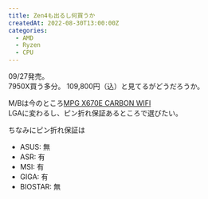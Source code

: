 ```yaml
---
title: Zen4も出るし何買うか
createdAt: 2022-08-30T13:00:00Z
categories: 
  - AMD
  - Ryzen
  - CPU
---
```


09/27発売。  
7950X買う多分。
109,800円（込）と見てるがどうだろうか。

M/Bは今のところ[MPG X670E CARBON WIFI](https://jp.msi.com/Motherboard/MPG-X670E-CARBON-WIFI)  
LGAに変わるし、ピン折れ保証あるところで選びたい。

ちなみにピン折れ保証は  
* ASUS: 無
* ASR: 有
* MSI: 有
* GIGA: 有
* BIOSTAR: 無
